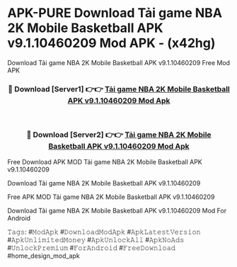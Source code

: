 # APK-PURE Download Tải game NBA 2K Mobile Basketball APK v9.1.10460209 Mod APK - (x42hg)
Download Tải game NBA 2K Mobile Basketball APK v9.1.10460209 Free Mod APK

<div align="center">
<h3>🔴 Download [Server1] 👉👉 <a href="https://apk-comot.site?title=Tải_game_NBA_2K_Mobile_Basketball_APK_v9.1.10460209">Tải game NBA 2K Mobile Basketball APK v9.1.10460209 Mod Apk</a></h3><br>

<h3>🔴 Download [Server2] 👉👉 <a href="https://apk-comot.site?title=Tải_game_NBA_2K_Mobile_Basketball_APK_v9.1.10460209">Tải game NBA 2K Mobile Basketball APK v9.1.10460209 Mod Apk</a></h3>
</div>


Free Download APK MOD Tải game NBA 2K Mobile Basketball APK v9.1.10460209

Download Tải game NBA 2K Mobile Basketball APK v9.1.10460209 

Free APK MOD Tải game NBA 2K Mobile Basketball APK v9.1.10460209 

Download Tải game NBA 2K Mobile Basketball APK v9.1.10460209 Mod For Android

𝚃𝚊𝚐𝚜: #𝙼𝚘𝚍𝙰𝚙𝚔 #𝙳𝚘𝚠𝚗𝚕𝚘𝚊𝚍𝙼𝚘𝚍𝙰𝚙𝚔 #𝙰𝚙𝚔𝙻𝚊𝚝𝚎𝚜𝚝𝚅𝚎𝚛𝚜𝚒𝚘𝚗 #𝙰𝚙𝚔𝚄𝚗𝚕𝚒𝚖𝚒𝚝𝚎𝚍𝙼𝚘𝚗𝚎𝚢 #𝙰𝚙𝚔𝚄𝚗𝚕𝚘𝚌𝚔𝙰𝚕𝚕 #𝙰𝚙𝚔𝙽𝚘𝙰𝚍𝚜 #𝚄𝚗𝚕𝚘𝚌𝚔𝙿𝚛𝚎𝚖𝚒𝚞𝚖 #𝙵𝚘𝚛𝙰𝚗𝚍𝚛𝚘𝚒𝚍 #𝙵𝚛𝚎𝚎𝙳𝚘𝚠𝚗𝚕𝚘𝚊𝚍 #home_design_mod_apk
